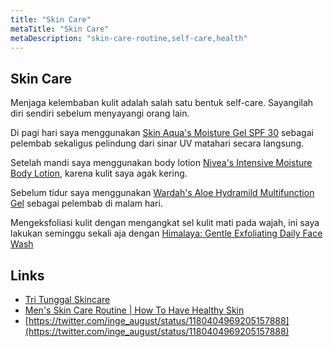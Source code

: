 ```yaml
---
title: "Skin Care"
metaTitle: "Skin Care"
metaDescription: "skin-care-routine,self-care,health"
---
```


## Skin Care

Menjaga kelembaban kulit adalah salah satu bentuk self-care. Sayangilah diri sendiri sebelum menyayangi orang lain.

Di pagi hari saya menggunakan [Skin Aqua's Moisture Gel SPF 30](https://www.sociolla.com/skin-care/7363-moisture-gel.html) sebagai pelembab sekaligus pelindung dari sinar UV matahari secara langsung.

Setelah mandi saya menggunakan body lotion [Nivea's Intensive Moisture Body Lotion](https://www.nivea.co.id/produk/nivea-intensive-moisture-body-lotion-200ml-89997770000110048.html), karena kulit saya agak kering.

Sebelum tidur saya menggunakan [Wardah's Aloe Hydramild Multifunction Gel](https://www.sociolla.com/bath-body/3398-hydrating-aloe-vera-gel-100ml.html) sebagai pelembab di malam hari.

Mengeksfoliasi kulit dengan mengangkat sel kulit mati pada wajah, ini saya lakukan seminggu sekali aja dengan [Himalaya: Gentle Exfoliating Daily Face Wash](https://review.soco.id/product/skin-care/23167-gentle-exfoliating-daily-face-wash)

## Links

- [Tri Tunggal Skincare](https://twitter.com/inge_august/status/1156207151003529216)
- [Men's Skin Care Routine | How To Have Healthy Skin](https://www.youtube.com/watch?v=sI1cr4hLkwM)
- [https://twitter.com/inge_august/status/1180404969205157888](https://twitter.com/inge_august/status/1180404969205157888)
